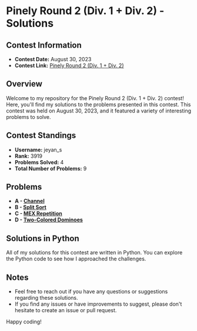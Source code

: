 # Pinely Round 2 (Div. 1 + Div. 2) - Solutions

## Contest Information

- **Contest Date:** August 30, 2023
- **Contest Link:** [Pinely Round 2 (Div. 1 + Div. 2)](https://codeforces.com/contest/1863)

## Overview

Welcome to my repository for the Pinely Round 2 (Div. 1 + Div. 2) contest! Here, you'll find my solutions to the problems presented in this contest. This contest was held on August 30, 2023, and it featured a variety of interesting problems to solve.

## Contest Standings

- **Username:** jeyan_s
- **Rank:** 3919
- **Problems Solved:** 4
- **Total Number of Problems:** 9

## Problems

- **A - [Channel](https://codeforces.com/contest/1863/problem/A)**
- **B - [Split Sort](https://codeforces.com/contest/1863/problem/B)**
- **C - [MEX Repetition](https://codeforces.com/contest/1863/problem/C)**
- **D - [Two-Colored Dominoes](https://codeforces.com/contest/1863/problem/D)**

## Solutions in Python

All of my solutions for this contest are written in Python. You can explore the Python code to see how I approached the challenges.

## Notes

- Feel free to reach out if you have any questions or suggestions regarding these solutions.
- If you find any issues or have improvements to suggest, please don't hesitate to create an issue or pull request.

Happy coding!
